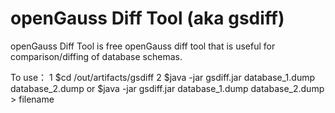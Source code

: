 # openGauss Diff Tool (aka gsdiff)

openGauss Diff Tool is free openGauss diff tool that is useful for
comparison/diffing of database schemas. 

To use：
1 $cd /out/artifacts/gsdiff
2 $java -jar gsdiff.jar database_1.dump database_2.dump
   or
   $java -jar gsdiff.jar database_1.dump database_2.dump  > filename

